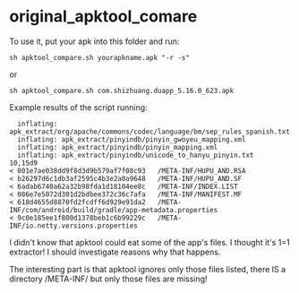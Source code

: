 # original_apktool_comare
To use it, put your apk into this folder and run:
```
sh apktool_compare.sh yourapkname.apk "-r -s"
```
or 
```
sh apktool_compare.sh com.shizhuang.duapp_5.16.0_623.apk
```

Example results of the script running:

```
  inflating: apk_extract/org/apache/commons/codec/language/bm/sep_rules_spanish.txt  
  inflating: apk_extract/pinyindb/pinyin_gwoyeu_mapping.xml  
  inflating: apk_extract/pinyindb/pinyin_mapping.xml  
  inflating: apk_extract/pinyindb/unicode_to_hanyu_pinyin.txt  
10,15d9
< 801e7ae038dd9f8d3d9b579af7f08c93   /META-INF/HUPU_AND.RSA
< b26297d6c1db3af2595c4b3e2a0a9648   /META-INF/HUPU_AND.SF
< 6adab6740a62a32b98fda1d18104ee8c   /META-INF/INDEX.LIST
< 086e7e5072d301d2bdbee372c36c7afa   /META-INF/MANIFEST.MF
< 618d4655d8870fd2fcdff6d929e91da2   /META-INF/com/android/build/gradle/app-metadata.properties
< 9c0e185ee1f800d1378beb1c6b99229c   /META-INF/io.netty.versions.properties
```

I didn't know that apktool could eat some of the app's files. I thought it's 1=1 extractor! I should investigate reasons why that happens. 

The interesting part is that apktool ignores only those files listed, there IS a directory /META-INF/ but only those files are missing!
